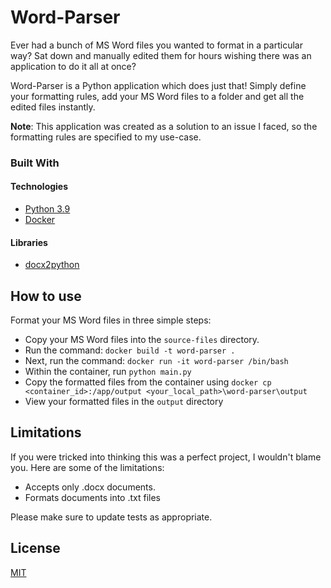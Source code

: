 # Word-Parser

Ever had a bunch of MS Word files you wanted to format in a particular way? Sat down and manually edited them for hours wishing there was an application to do it all at once?

Word-Parser is a Python application which does just that! Simply define your formatting rules, add your MS Word files to a folder and get all the edited files instantly.

**Note**: This application was created as a solution to an issue I faced, so the formatting rules are specified to my use-case.

### Built With

#### Technologies
* [Python 3.9](https://www.python.org/downloads/release/python-390/)
* [Docker](https://www.docker.com/)

#### Libraries
* [docx2python](https://pypi.org/project/docx2python/)


## How to use

Format your MS Word files in three simple steps:

* Copy your MS Word files into the `source-files` directory.
* Run the command: `docker build -t word-parser .`
* Next, run the command: `docker run -it word-parser /bin/bash`
* Within the container, run `python main.py`
* Copy the formatted files from the container using `docker cp <container_id>:/app/output <your_local_path>\word-parser\output`
* View your formatted files in the `output` directory


## Limitations

If you were tricked into thinking this was a perfect project, I wouldn't blame you. Here are some of the limitations:

* Accepts only .docx documents.
* Formats documents into .txt files


Please make sure to update tests as appropriate.

## License

[MIT](https://choosealicense.com/licenses/mit/)